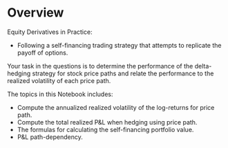 # Overview

Equity Derivatives in Practice:

* Following a self-financing trading strategy that attempts to replicate the payoff of options.

Your task in the questions is to determine the performance of the delta-hedging strategy for stock price paths and relate the performance to the realized volatility of each price path.

The topics in this Notebook includes:

* Compute the annualized realized volatility of the log-returns for price path.
* Compute the total realized P&L when hedging using price path.
* The formulas for calculating the self-financing portfolio value.
* P&L path-dependency. 
